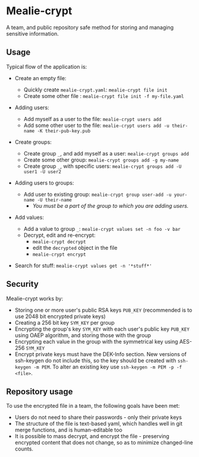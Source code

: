 # Mealie-crypt
A team, and public repository safe method for storing and managing sensitive information.

## Usage
Typical flow of the application is:
- Create an empty file:
  - Quickly create `mealie-crypt.yaml`: `mealie-crypt file init`
  - Create some other file : `mealie-crypt file init -f my-file.yaml`
    
- Adding users:
  - Add myself as a user to the file: `mealie-crypt users add`
  - Add some other user to the file: `mealie-crypt users add -u their-name -K their-pub-key.pub`

- Create groups:
  - Create group `_`, and add myself as a user: `mealie-crypt groups add`
  - Create some other group: `mealie-crypt groups add -g my-name`
  - Create group `_`, with specific users: `mealie-crypt groups add -U user1 -U user2`

- Adding users to groups:
  - Add user to existing group: `mealie-crypt group user-add -u your-name -U their-name`
    - *You must be a part of the group to which you are adding users.*

- Add values:
  - Add a value to group `_`: `mealie-crypt values set -n foo -v bar`
  - Decrypt, edit and re-encrypt:
    - `mealie-crypt decrypt`
    - edit the `decrypted` object in the file
    - `mealie-crypt encrypt`

- Search for stuff: `mealie-crypt values get -n '*stuff*'`

## Security
Mealie-crypt works by:
- Storing one or more user's public RSA keys `PUB_KEY` (recommended is to use 2048 bit encrypted private keys)
- Creating a 256 bit key `SYM_KEY` per group
- Encrypting the group's key `SYM_KEY` with each user's public key `PUB_KEY` using OAEP algorithm, and storing those with the group
- Encrypting each value in the group with the symmetrical key using AES-256 `SYM_KEY`
- Encrypt private keys must have the DEK-Info section. New versions of ssh-keygen do not include this, so the key should be created with `ssh-keygen -m PEM`. To alter an existing key use `ssh-keygen -m PEM -p -f <file>`.

## Repository usage
To use the encrypted file in a team, the following goals have been met:
- Users do not need to share their passwords - only their private keys
- The structure of the file is text-based yaml, which handles well in git merge functions, and is human-editable too
- It is possible to mass decrypt, and encrypt the file - preserving encrypted content that does not change, so as to minimize changed-line counts.

